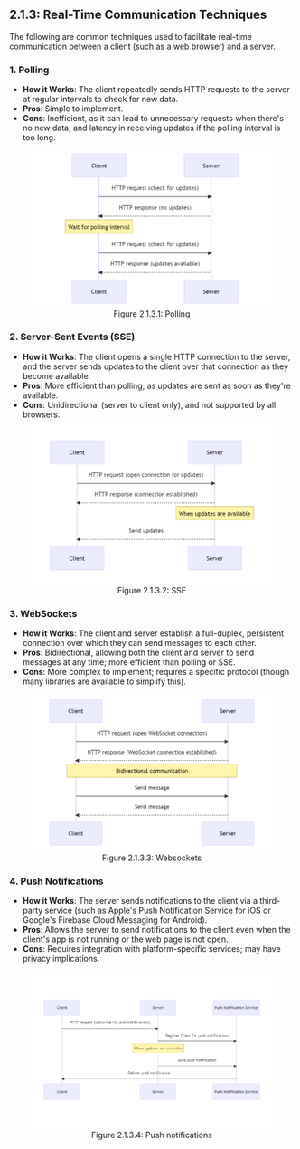 ## 2.1.3: Real-Time Communication Techniques

The following are common techniques used to facilitate real-time communication between a client (such as a web browser) and a server. 

### 1. Polling

- **How it Works**: The client repeatedly sends HTTP requests to the server at regular intervals to check for new data.
- **Pros**: Simple to implement.
- **Cons**: Inefficient, as it can lead to unnecessary requests when there's no new data, and latency in receiving updates if the polling interval is too long.

<figure style="text-align: center">
  <img src="img_6.png" alt="Polling">
  <figcaption style="text-align: center;">Figure 2.1.3.1: Polling</figcaption>
</figure>

### 2. Server-Sent Events (SSE)

- **How it Works**: The client opens a single HTTP connection to the server, and the server sends updates to the client over that connection as they become available.
- **Pros**: More efficient than polling, as updates are sent as soon as they're available.
- **Cons**: Unidirectional (server to client only), and not supported by all browsers.

<figure style="text-align: center">
  <img src="img_7.png" alt="SSE">
  <figcaption style="text-align: center;">Figure 2.1.3.2: SSE</figcaption>
</figure>

### 3. WebSockets

- **How it Works**: The client and server establish a full-duplex, persistent connection over which they can send messages to each other.
- **Pros**: Bidirectional, allowing both the client and server to send messages at any time; more efficient than polling or SSE.
- **Cons**: More complex to implement; requires a specific protocol (though many libraries are available to simplify this).

<figure style="text-align: center">
  <img src="img_8.png" alt="Websockets">
  <figcaption style="text-align: center;">Figure 2.1.3.3: Websockets</figcaption>
</figure>

### 4. Push Notifications

- **How it Works**: The server sends notifications to the client via a third-party service (such as Apple's Push Notification Service for iOS or Google's Firebase Cloud Messaging for Android).
- **Pros**: Allows the server to send notifications to the client even when the client's app is not running or the web page is not open.
- **Cons**: Requires integration with platform-specific services; may have privacy implications.

<figure style="text-align: center">
  <img src="img_9.png" alt="Push notifications">
  <figcaption style="text-align: center;">Figure 2.1.3.4: Push notifications</figcaption>
</figure>